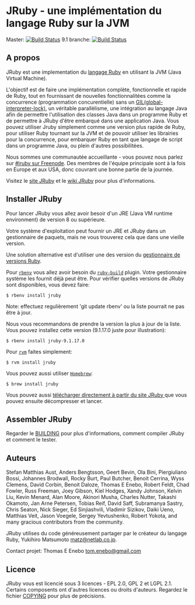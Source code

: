 # JRuby - une implémentation du langage Ruby sur la JVM

Master: [![Build Status](https://travis-ci.org/jruby/jruby.svg?branch=master)](https://travis-ci.org/jruby/jruby)
9.1 branche: [![Build Status](https://travis-ci.org/jruby/jruby.svg?branch=jruby-9.1)](https://travis-ci.org/jruby/jruby/branches)

## A propos

JRuby est une implementation du [langage Ruby](http://www.ruby-lang.org)
en utilisant la JVM (Java Virtual Machine).

L'objectif est de faire une implémentation complète, fonctionnelle et rapide de Ruby, tout en fournissant de nouvelles fonctionnalitées comme la concurrence (programmation concurentielle) sans un
[GIL(global-interpreter-lock)](http://en.wikipedia.org/wiki/Global_Interpreter_Lock),
un véritable parallèlisme, une intégration au langage Java afin de permettre l'utilisation des classes Java dans un programme Ruby et de permettre à JRuby d'être embarqué dans une application Java.
Vous pouvez utiliser Jruby simplement comme une version plus rapide de Ruby, pour utiliser Ruby tournant sur la JVM et de pouvoir utiliser les librairies pour la concurrence, pour embarquer Ruby en tant que langage de script dans un programme Java, ou plein d'autres possibilitées.

Nous sommes une communautée accueillante - vous pouvez nous parlez sur [#jruby sur Freenode](http://richard.esplins.org/siwi/2011/07/08/getting-started-freenode-irc/).
Des membres de l'équipe principale sont à la fois en Europe et aux USA, donc couvrant une bonne partie de la journée.

Visitez le [site JRuby](https://www.jruby.org/) et le [wiki JRuby](https://github.com/jruby/jruby/wiki) pour plus d'informations.

## Installer JRuby

Pour lancer JRuby vous allez avoir besoir d'un JRE (Java VM runtime environment) de version 8 ou supérieure.

Votre système d'exploitation peut fournir un JRE et JRuby dans un gestionnaire de paquets, mais ne vous trouverez cela que dans une vieille version.

Une solution alternative est d'utiliser une des version du [gestionnaire de versions Ruby](https://www.ruby-lang.org/en/documentation/installation/#managers).

Pour [`rbenv`](https://github.com/sstephenson/rbenv) vous allez avoir besoin du
[`ruby-build`](https://github.com/sstephenson/ruby-build) plugin. Votre gestionnaire système les fournit déjà peut être. Pour vérifier quelles versions de JRuby sont disponibles, vous devez faire:

```
$ rbenv install jruby
```

Note: effectuez regulièrement 'git update rbenv' ou la liste pourrait ne pas être à jour.

Nous vous recommandons de prendre la version la plus à jour de la liste. 
Vous pouvez installez cette version (9.1.17.0 juste pour illustration):


```
$ rbenv install jruby-9.1.17.0
```

Pour [`rvm`](https://rvm.io) faites simplement:

```
$ rvm install jruby
```

Vous pouvez aussi utiliser [`Homebrew`](https://brew.sh/):

```
$ brew install jruby
```

Vous pouvez aussi [télécharger directement à partir du site JRuby ](https://www.jruby.org/download) que vous pouvez ensuite décompresser et lancer.

## Assembler JRuby

Regarder le [BUILDING](BUILDING.md) pour plus d'informations, comment compiler JRuby et comment le tester.

## Auteurs

Stefan Matthias Aust, Anders Bengtsson, Geert Bevin, Ola Bini,
 Piergiuliano Bossi, Johannes Brodwall, Rocky Burt, Paul Butcher,
 Benoit Cerrina, Wyss Clemens, David Corbin, Benoit Daloze, Thomas E Enebo,
 Robert Feldt, Chad Fowler, Russ Freeman, Joey Gibson, Kiel Hodges,
 Xandy Johnson, Kelvin Liu, Kevin Menard, Alan Moore, Akinori Musha,
 Charles Nutter, Takashi Okamoto, Jan Arne Petersen, Tobias Reif, David Saff,
 Subramanya Sastry, Chris Seaton, Nick Sieger, Ed Sinjiashvili, Vladimir Sizikov,
 Daiki Ueno, Matthias Veit, Jason Voegele, Sergey Yevtushenko, Robert Yokota,
   and many gracious contributors from the community.

JRuby utilises du code généreusement partager par le créateur du langage Ruby,
Yukihiro Matsumoto <matz@netlab.co.jp>.

Contact projet: Thomas E Enebo <tom.enebo@gmail.com>

## Licence

JRuby vous est licencié sous 3 licences - EPL 2.0, GPL 2 et LGPL 2.1.
Certains composents ont d'autres licences ou droits d'auteurs. Regardez le fichier [COPYING](COPYING)
pour plus de précisions.
